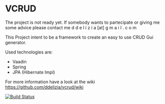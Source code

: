 VCRUD
=====

The project is not ready yet. If somebody wants to partecipate or giving me some advice please contact me d d e l i z i a [at] g m a i l . c o m

This Project intent to be a framework to create an easy to use CRUD Gui generator.

Used technologies are:
 - Vaadin
 - Spring
 - JPA (Hibernate Impl)

For more information have a look at the wiki https://github.com/ddelizia/vcrud/wiki

[![Build Status](https://drone.io/github.com/ddelizia/vcrud/status.png)](https://drone.io/github.com/ddelizia/vcrud/latest)
